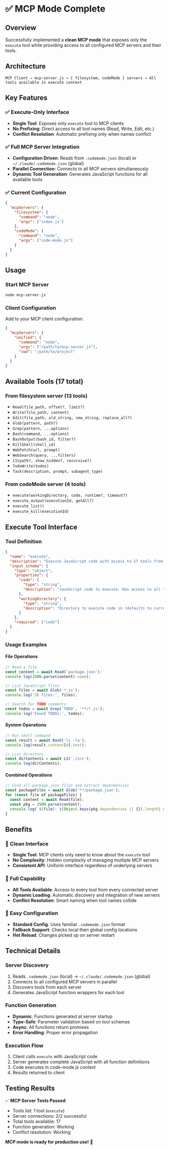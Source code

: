 # ✅ MCP Mode Complete

## Overview

Successfully implemented a **clean MCP mode** that exposes only the `execute` tool while providing access to all configured MCP servers and their tools.

## Architecture

```
MCP Client → mcp-server.js → { filesystem, codeMode } servers → All tools available in execute context
```

## Key Features

### ✅ Execute-Only Interface
- **Single Tool**: Exposes only `execute` tool to MCP clients
- **No Prefixing**: Direct access to all tool names (Read, Write, Edit, etc.)
- **Conflict Resolution**: Automatic prefixing only when names conflict

### ✅ Full MCP Server Integration
- **Configuration Driven**: Reads from `.codemode.json` (local) or `~/.claude/.codemode.json` (global)
- **Parallel Connection**: Connects to all MCP servers simultaneously
- **Dynamic Tool Generation**: Generates JavaScript functions for all available tools

### ✅ Current Configuration
```json
{
  "mcpServers": {
    "filesystem": {
      "command": "node",
      "args": ["index.js"]
    },
    "codeMode": {
      "command": "node",
      "args": ["code-mode.js"]
    }
  }
}
```

## Usage

### Start MCP Server
```bash
node mcp-server.js
```

### Client Configuration
Add to your MCP client configuration:
```json
{
  "mcpServers": {
    "unified": {
      "command": "node",
      "args": ["/path/to/mcp-server.js"],
      "cwd": "/path/to/project"
    }
  }
}
```

## Available Tools (17 total)

### From filesystem server (13 tools)
- `Read(file_path, offset?, limit?)`
- `Write(file_path, content)`
- `Edit(file_path, old_string, new_string, replace_all?)`
- `Glob(pattern, path?)`
- `Grep(pattern, ...options)`
- `Bash(command, ...options)`
- `BashOutput(bash_id, filter?)`
- `KillShell(shell_id)`
- `WebFetch(url, prompt)`
- `WebSearch(query, ...filters)`
- `LS(path?, show_hidden?, recursive?)`
- `TodoWrite(todos)`
- `Task(description, prompt, subagent_type)`

### From codeMode server (4 tools)
- `execute(workingDirectory, code, runtime?, timeout?)`
- `execute_output(executionId, getAll?)`
- `execute_list()`
- `execute_kill(executionId)`

## Execute Tool Interface

### Tool Definition
```json
{
  "name": "execute",
  "description": "Execute JavaScript code with access to 17 tools from 2 MCP servers (filesystem, codeMode). Available tools: Read, Write, Edit, Glob, Grep, Bash, LS, WebFetch, WebSearch, TodoWrite, Task, and any tools from loaded MCP servers.",
  "input_schema": {
    "type": "object",
    "properties": {
      "code": {
        "type": "string",
        "description": "JavaScript code to execute. Has access to all tools from connected MCP servers."
      },
      "workingDirectory": {
        "type": "string",
        "description": "Directory to execute code in (defaults to current directory)"
      }
    },
    "required": ["code"]
  }
}
```

### Usage Examples

#### File Operations
```javascript
// Read a file
const content = await Read('package.json');
console.log(JSON.parse(content).name);

// List JavaScript files
const files = await Glob('*.js');
console.log('JS files:', files);

// Search for TODO comments
const todos = await Grep('TODO', '**/*.js');
console.log('Found TODOs:', todos);
```

#### System Operations
```javascript
// Run shell command
const result = await Bash('ls -la');
console.log(result.content[0].text);

// List directory
const dirContents = await LS('./src');
console.log(dirContents);
```

#### Combined Operations
```javascript
// Find all package.json files and extract dependencies
const packageFiles = await Glob('**/package.json');
for (const file of packageFiles) {
  const content = await Read(file);
  const pkg = JSON.parse(content);
  console.log(`${file}: ${Object.keys(pkg.dependencies || {}).length} dependencies`);
}
```

## Benefits

### 🎯 Clean Interface
- **Single Tool**: MCP clients only need to know about the `execute` tool
- **No Complexity**: Hidden complexity of managing multiple MCP servers
- **Consistent API**: Uniform interface regardless of underlying servers

### 🚀 Full Capability
- **All Tools Available**: Access to every tool from every connected server
- **Dynamic Loading**: Automatic discovery and integration of new servers
- **Conflict Resolution**: Smart naming when tool names collide

### 🔧 Easy Configuration
- **Standard Config**: Uses familiar `.codemode.json` format
- **Fallback Support**: Checks local then global config locations
- **Hot Reload**: Changes picked up on server restart

## Technical Details

### Server Discovery
1. Reads `.codemode.json` (local) → `~/.claude/.codemode.json` (global)
2. Connects to all configured MCP servers in parallel
3. Discovers tools from each server
4. Generates JavaScript function wrappers for each tool

### Function Generation
- **Dynamic**: Functions generated at server startup
- **Type-Safe**: Parameter validation based on tool schemas
- **Async**: All functions return promises
- **Error Handling**: Proper error propagation

### Execution Flow
1. Client calls `execute` with JavaScript code
2. Server generates complete JavaScript with all function definitions
3. Code executes in code-mode.js context
4. Results returned to client

## Testing Results

✅ **MCP Server Tests Passed**:
- Tools list: 1 tool (`execute`)
- Server connections: 2/2 successful
- Total tools available: 17
- Function generation: Working
- Conflict resolution: Working

**MCP mode is ready for production use!** 🚀